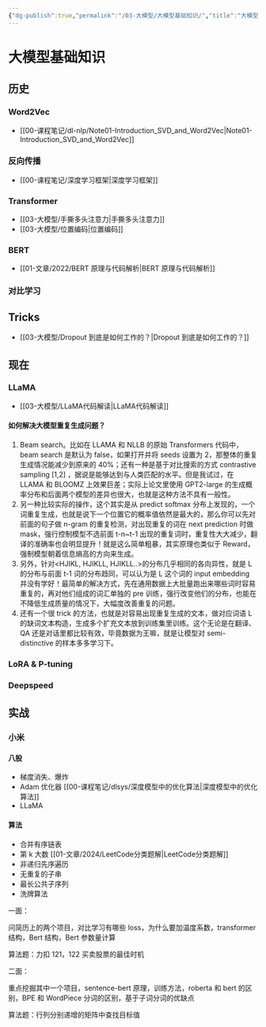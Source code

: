 ```yaml
---
{"dg-publish":true,"permalink":"/03-大模型/大模型基础知识/","title":"大模型基础知识"}
---
```



# 大模型基础知识

## 历史

### Word2Vec

- [[00-课程笔记/dl-nlp/Note01-Introduction_SVD_and_Word2Vec\|Note01-Introduction_SVD_and_Word2Vec]]

### 反向传播

- [[00-课程笔记/深度学习框架\|深度学习框架]]

### Transformer

- [[03-大模型/手撕多头注意力\|手撕多头注意力]]
- [[03-大模型/位置编码\|位置编码]]

### BERT

- [[01-文章/2022/BERT 原理与代码解析\|BERT 原理与代码解析]]

### 对比学习

## Tricks

- [[03-大模型/Dropout 到底是如何工作的？\|Dropout 到底是如何工作的？]]

## 现在

### LLaMA

- [[03-大模型/LLaMA代码解读\|LLaMA代码解读]]

#### 如何解决大模型重复生成问题？

1. Beam search。比如在 LLAMA 和 NLLB 的原始 Transformers 代码中，beam search 是默认为 false，如果打开并将 seeds 设置为 2，那整体的重复生成情况能减少到原来的 40%；还有一种是基于对比搜索的方式 contrastive sampling [1,2] ，据说是能够达到与人类匹配的水平。但是我试过，在 LLAMA 和 BLOOMZ 上效果巨差；实际上论文里使用 GPT2-large 的生成概率分布和后面两个模型的差异也很大，也就是这种方法不具有一般性。
2. 另一种比较实际的操作，这个其实是从 predict softmax 分布上发现的，一个词重复生成，也就是说下一个位置它的概率值依然是最大的，那么你可以先对前面的句子做 n-gram 的重复检测，对出现重复的词在 next prediction 时做 mask，强行控制模型不选前面 t-n~t-1 出现的重复词时，重复性大大减少，翻译的准确率也会明显提升！就是这么简单粗暴，其实原理也类似于 Reward，强制模型朝着信息熵高的方向来生成。
3. 另外，针对<HJIKL, HJIKLL, HJIKLL..>的分布几乎相同的各向异性，就是 L 的分布与前面 t-1 词的分布趋同，可以认为是 L 这个词的 input embedding 并没有学好！最简单的解决方式，先在通用数据上大批量跑出来哪些词时容易重复的，再对他们组成的词汇单独的 pre 训练，强行改变他们的分布，也能在不降低生成质量的情况下，大幅度改善重复的问题。
4. 还有一个很 trick 的方法，也就是对容易出现重复生成的文本，做对应词语 L 的缺词文本构造，生成多个扩充文本放到训练集里训练。这个无论是在翻译、QA 还是对话里都比较有效，毕竟数据为王嘛，就是让模型对 semi-distinctive 的样本多多学习下。

### LoRA & P-tuning

### Deepspeed

## 实战

### 小米

#### 八股

- 梯度消失、爆炸
- Adam 优化器 [[00-课程笔记/dlsys/深度模型中的优化算法\|深度模型中的优化算法]]
- LLaMA

#### 算法

- 合并有序链表
- 第 k 大数 [[01-文章/2024/LeetCode分类题解\|LeetCode分类题解]]
- 非递归先序遍历
- 无重复的子串
- 最长公共子序列
- 洗牌算法

一面：

问简历上的两个项目，对比学习有哪些 loss，为什么要加温度系数，transformer 结构，Bert 结构，Bert 参数量计算

算法题：力扣 121，122 买卖股票的最佳时机

二面：

重点挖掘其中一个项目，sentence-bert 原理，训练方法，roberta 和 bert 的区别，BPE 和 WordPiece 分词的区别，基于子词分词的优缺点

算法题：行列分别递增的矩阵中查找目标值
